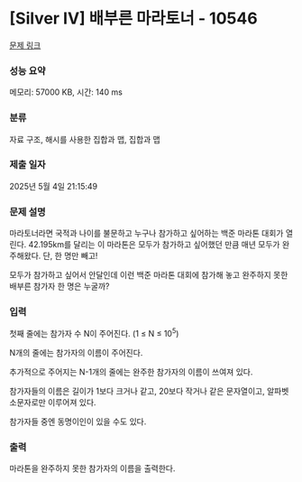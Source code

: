 # [Silver IV] 배부른 마라토너 - 10546 

[문제 링크](https://www.acmicpc.net/problem/10546) 

### 성능 요약

메모리: 57000 KB, 시간: 140 ms

### 분류

자료 구조, 해시를 사용한 집합과 맵, 집합과 맵

### 제출 일자

2025년 5월 4일 21:15:49

### 문제 설명

<p>마라토너라면 국적과 나이를 불문하고 누구나 참가하고 싶어하는 백준 마라톤 대회가 열린다. 42.195km를 달리는 이 마라톤은 모두가 참가하고 싶어했던 만큼 매년 모두가 완주해왔다. 단, 한 명만 빼고! </p>

<p>모두가 참가하고 싶어서 안달인데 이런 백준 마라톤 대회에 참가해 놓고 완주하지 못한 배부른 참가자 한 명은 누굴까?</p>

### 입력 

 <p>첫째 줄에는 참가자 수 N이 주어진다. (1 ≤ N ≤ 10<sup>5</sup>)</p>

<p>N개의 줄에는 참가자의 이름이 주어진다.</p>

<p>추가적으로 주어지는 N-1개의 줄에는 완주한 참가자의 이름이 쓰여져 있다. </p>

<p>참가자들의 이름은 길이가 1보다 크거나 같고, 20보다 작거나 같은 문자열이고, 알파벳 소문자로만 이루어져 있다.</p>

<p>참가자들 중엔 동명이인이 있을 수도 있다. </p>

### 출력 

 <p>마라톤을 완주하지 못한 참가자의 이름을 출력한다.</p>


